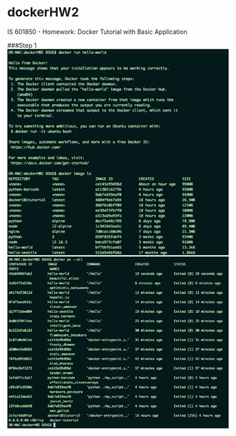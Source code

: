 # dockerHW2
IS 601850 - Homework: Docker Tutorial with Basic Application

###Step 1
![Step 1a](/codeshots/step1a.PNG)
![Step 1b](/codeshots/step1b.PNG)